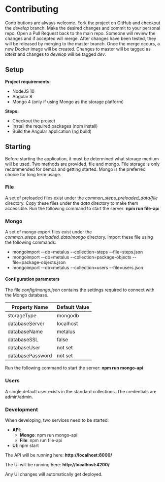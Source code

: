 # Contributing
Contributions are always welcome. Fork the project on GitHub and checkout the _develop_ branch. Make 
the desired changes and commit to your personal repo. Open a Pull Request back to the main repo. Someone 
will review the changes and if accepted will merge. After changes have been tested, they will be released
by merging to the master branch. Once the merge occurs, a new Docker image will be created. Changes to master
will be tagged as _latest_ and changes to _develop_ will be tagged _dev_.
## Setup
**Project requirements:**
* NodeJS 10
* Angular 8
* Mongo 4 (only if using Mongo as the storage platform)

**Steps:**
* Checkout the project
* Install the required packages (npm install)
* Build the Angular application (ng build)
## Starting
Before starting the application, it must be determined what storage medium will be used. Two methods are provided, file and mongo. File storage is only recommended
for demos and getting started. Mongo is the preferred choice for long term usage.
### File
A set of preloaded files exist under the *common_steps_preloaded_data/file* directory. Copy these files under the *data* directory to make them accessible.
Run the following command to start the server: **npm run file-api**
### Mongo
A set of mongo export files exist under the *common_steps_preloaded_data/mongo* directory. Import these file using the following commands:

* mongoimport --db=metalus --collection=steps --file=steps.json
* mongoimport --db=metalus --collection=package-objects --file=package-objects.json
* mongoimport --db=metalus --collection=users --file=users.json

#### Configuration parameters
The file *config/mongo.json* contains the settings required to connect with the Mongo database.

|Property Name   |Default Value|
|----------------|-------------|
|storageType     |mongodb      |
|databaseServer  |localhost    |
|databaseName    |metalus      |
|databaseSSL     |false        |
|databaseUser    |not set      |
|databasePassword|not set      |

Run the following command to start the server: **npm run mongo-api**

### Users
A single default user exists in the standard collections. The credentials are admin/admin.

### Development
When developing, two services need to be started:

* **API**:
    * **Mongo**: npm run mongo-api
    * **File**: npm run file-api
* **UI**: npm start

The API will be running here: **http://localhost:8000/**

The UI will be running here: **http://localhost:4200/**

Any UI changes will automatically get deployed.

